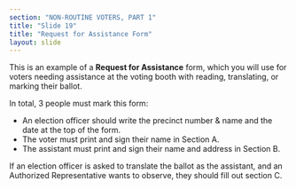 ```yaml
---
section: "NON-ROUTINE VOTERS, PART 1"
title: "Slide 19"
title: "Request for Assistance Form"
layout: slide
---
```


This is an example of a **Request for Assistance** form, which you will use for voters needing assistance at the voting booth with reading, translating, or marking their ballot.

In total, 3 people must mark this form:

- An election officer should write the precinct number & name and the date at the top of the form.
- The voter must print and sign their name in Section A.
- The assistant must print and sign their name and address in Section B.

If an election officer is asked to translate the ballot as the assistant, and an Authorized Representative wants to observe, they should fill out section C.

